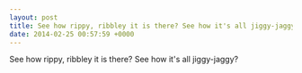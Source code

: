 ```yaml
---
layout: post
title: See how rippy, ribbley it is there? See how it's all jiggy-jaggy?
date: 2014-02-25 00:57:59 +0000
---
```


See how rippy, ribbley it is there? See how it's all jiggy-jaggy?

